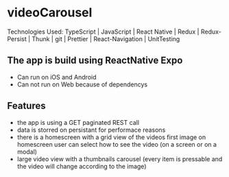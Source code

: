 # videoCarousel
Technologies Used: TypeScript | JavaScript | React Native | Redux | Redux- Persist | Thunk  | git | Prettier | React-Navigation | UnitTesting

## The app is build using ReactNative Expo
- Can run on iOS and Android
- Can not run on Web because of dependencys

## Features
- the app is using a GET paginated REST call
- data is storred on persistant for performace reasons
- there is a homescreen with a grid view of the videos first image
    on homescreen user can select how to see the video (on a screen or on a modal)
- large video view with a thumbnails carousel (every item is pressable and the video will change according to the image)
